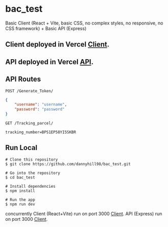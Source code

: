 # bac_test
Basic Client (React + Vite, basic CSS, no complex styles, no responsive, no CSS framework) + Basic API (Express)

## Client deployed in Vercel [Client](https://bac-test-client.vercel.app/login).

## API deployed in Vercel [API](https://bac-test-api.vercel.app/).

## API Routes 

`POST /Generate_Token/`
```json
{
    "username": "username",
    "password": "password" 
}
```


`GET /Tracking_parcel/`
```
tracking_number=BPS1EP58YI5SKBR
```

## Run Local
```
# Clone this repository
$ git clone https://github.com/dannyhill98/bac_test.git

# Go into the repository
$ cd bac_test

# Install dependencies
$ npm install

# Run the app
$ npm run dev

```

concurrently
Client (React+Vite) run on port 3000 [Client](http://localhost:3000).
API (Express) run on port 3000 [Client](http://localhost:3001).

